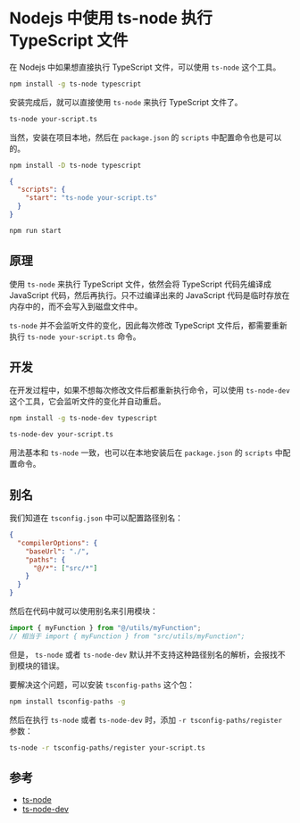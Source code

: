 # Nodejs 中使用 ts-node 执行 TypeScript 文件

在 Nodejs 中如果想直接执行 TypeScript 文件，可以使用 `ts-node` 这个工具。

```bash
npm install -g ts-node typescript
```

安装完成后，就可以直接使用 `ts-node` 来执行 TypeScript 文件了。

```bash
ts-node your-script.ts
```

当然，安装在项目本地，然后在 `package.json` 的 `scripts` 中配置命令也是可以的。

```bash
npm install -D ts-node typescript
```

```json
{
  "scripts": {
    "start": "ts-node your-script.ts"
  }
}
```

```bash
npm run start
```

## 原理

使用 `ts-node` 来执行 TypeScript 文件，依然会将 TypeScript 代码先编译成 JavaScript 代码，然后再执行。只不过编译出来的 JavaScript 代码是临时存放在内存中的，而不会写入到磁盘文件中。

`ts-node` 并不会监听文件的变化，因此每次修改 TypeScript 文件后，都需要重新执行 `ts-node your-script.ts` 命令。

## 开发

在开发过程中，如果不想每次修改文件后都重新执行命令，可以使用 `ts-node-dev` 这个工具，它会监听文件的变化并自动重启。

```bash
npm install -g ts-node-dev typescript
```

```bash
ts-node-dev your-script.ts
```

用法基本和 `ts-node` 一致，也可以在本地安装后在 `package.json` 的 `scripts` 中配置命令。

## 别名

我们知道在 `tsconfig.json` 中可以配置路径别名：

```json
{
  "compilerOptions": {
    "baseUrl": "./",
    "paths": {
      "@/*": ["src/*"]
    }
  }
}
```

然后在代码中就可以使用别名来引用模块：

```typescript
import { myFunction } from "@/utils/myFunction";
// 相当于 import { myFunction } from "src/utils/myFunction";
```

但是， `ts-node` 或者 `ts-node-dev` 默认并不支持这种路径别名的解析，会报找不到模块的错误。

要解决这个问题，可以安装 `tsconfig-paths` 这个包：

```bash
npm install tsconfig-paths -g
```

然后在执行 `ts-node` 或者 `ts-node-dev` 时，添加 `-r tsconfig-paths/register` 参数：

```bash
ts-node -r tsconfig-paths/register your-script.ts
```

## 参考

- [ts-node](https://github.com/TypeStrong/ts-node)
- [ts-node-dev](https://github.com/wclr/ts-node-dev)

